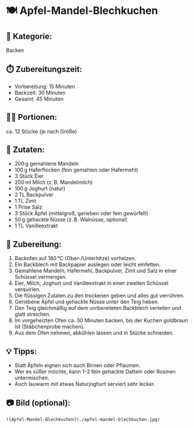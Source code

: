 # 🍽️ Apfel-Mandel-Blechkuchen

## 🧾 Kategorie:

Backen

## ⏱️ Zubereitungszeit:

* Vorbereitung: 15 Minuten
* Backzeit: 30 Minuten
* Gesamt: 45 Minuten

## 👩‍🍳 Portionen:

ca. 12 Stücke (je nach Größe)

## 🧂 Zutaten:

* 200 g gemahlene Mandeln
* 100 g Haferflocken (fein gemahlen oder Hafermehl)
* 3 Stück Eier
* 200 ml Milch (z. B. Mandelmilch)
* 100 g Joghurt (natur)
* 2 TL Backpulver
* 1 TL Zimt
* 1 Prise Salz
* 3 Stück Äpfel (mittelgroß, gerieben oder fein gewürfelt)
* 50 g gehackte Nüsse (z. B. Walnüsse, optional)
* 1 TL Vanilleextrakt

## 🔪 Zubereitung:

1. Backofen auf 180 °C (Ober-/Unterhitze) vorheizen.
2. Ein Backblech mit Backpapier auslegen oder leicht einfetten.
3. Gemahlene Mandeln, Hafermehl, Backpulver, Zimt und Salz in einer Schüssel vermengen.
4. Eier, Milch, Joghurt und Vanilleextrakt in einer zweiten Schüssel verquirlen.
5. Die flüssigen Zutaten zu den trockenen geben und alles gut verrühren.
6. Geriebene Äpfel und gehackte Nüsse unter den Teig heben.
7. Den Teig gleichmäßig auf dem vorbereiteten Backblech verteilen und glatt streichen.
8. Im vorgeheizten Ofen ca. 30 Minuten backen, bis der Kuchen goldbraun ist (Stäbchenprobe machen).
9. Aus dem Ofen nehmen, abkühlen lassen und in Stücke schneiden.

## 💡 Tipps:

* Statt Äpfeln eignen sich auch Birnen oder Pflaumen.
* Wer es süßer möchte, kann 1–2 fein gehackte Datteln oder Rosinen untermischen.
* Auch lauwarm mit etwas Naturjoghurt serviert sehr lecker.

## 📷 Bild (optional):

`![Apfel-Mandel-Blechkuchen](./apfel-mandel-blechkuchen.jpg)`
